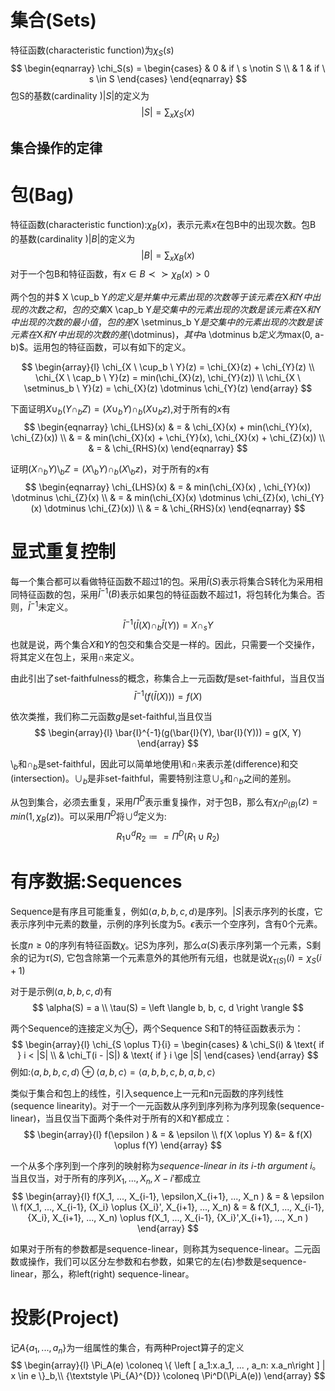 

# 集合(Sets)

特征函数(characteristic function)为$\chi_S(s)$
$$
\begin{eqnarray}
\chi_S(s) = \begin{cases}
  & 0  & if \ s \notin S \\
  & 1 & if \ s \in S
\end{cases}
\end{eqnarray}
$$
包S的基数(cardinality )$\left | S \right |$的定义为
$$
\left | S \right | = {\textstyle \sum_{x}\chi_S(x)}
$$


## 集合操作的定律



# 包(Bag)

特征函数(characteristic function):$\chi_B(x)$，表示元素$x$在包B中的出现次数。包B 的基数(cardinality )$\left | B \right |$的定义为
$$
\left | B \right | = {\textstyle \sum_{x}\chi_B(x)}
$$
对于一个包B和特征函数，有$x \in B \prec \succ \chi_B(x) > 0$



两个包的并$ X \cup_b Y$的定义是并集中元素出现的次数等于该元素在$X$和$Y$中出现的次数之和，包的交集$X \cap_b Y$是交集中的元素出现的次数是该元素在$X$和$Y$中出现的次数的最小值，包的差$X \setminus_b Y$是交集中的元素出现的次数是该元素在$X$和$Y$中出现的次数的差($\dotminus$)，其中$a \dotminus b$定义为$max(0, a-b)$。运用包的特征函数，可以有如下的定义。

$$
\begin{array}{l}
\chi_{X \ \cup_b \  Y}(z) = \chi_{X}(z) + \chi_{Y}(z) \\
\chi_{X \ \cap_b \ Y}(z) = min(\chi_{X}(z), \chi_{Y}(z)) \\
\chi_{X \ \setminus_b \  Y}(z) = \chi_{X}(z) \dotminus \chi_{Y}(z)
\end{array}
$$


下面证明$X \cup_b (Y \cap_b Z) = (X \cup_b Y) \cap_b (X \cup_b z)$,对于所有的$x$有
$$
\begin{eqnarray}
\chi_{LHS}(x) & = & \chi_{X}(x) + min(\chi_{Y}(x), \chi_{Z}(x)) \\ 
	& = & min(\chi_{X}(x) + \chi_{Y}(x), \chi_{X}(x) + \chi_{Z}(x)) \\ 
	& = & \chi_{RHS}(x)
\end{eqnarray}
$$

证明$(X \cap_b Y) \setminus_b Z = (X \setminus _b Y) \cap_b (X \setminus_b z)$，对于所有的$x$有
$$
\begin{eqnarray}
\chi_{LHS}(x) & = & min(\chi_{X}(x) , \chi_{Y}(x)) \dotminus  \chi_{Z}(x) \\ 
& = & min(\chi_{X}(x) \dotminus  \chi_{Z}(x), \chi_{Y}(x) \dotminus \chi_{Z}(x)) \\
& = & \chi_{RHS}(x)
\end{eqnarray}
$$

# 显式重复控制
每一个集合都可以看做特征函数不超过1的包。采用$\bar{I}(S)$表示将集合S转化为采用相同特征函数的包，采用$\bar{I}^{-1}(B)$表示如果包的特征函数不超过1，将包转化为集合。否则，$\bar{I}^{-1}$未定义。
$$
\bar{I}^{-1}(\bar{I}(X) \cap_b \bar{I}(Y)) = X \cap_s Y
$$
也就是说，两个集合$X$和$Y$的包交和集合交是一样的。因此，只需要一个交操作，将其定义在包上，采用$\cap$来定义。

由此引出了set-faithfulness的概念，称集合上一元函数$f$是set-faithful，当且仅当
$$
\bar{I}^{-1}(f(\bar{I}(X))) = f(X)
$$

依次类推，我们称二元函数$g$是set-faithful,当且仅当
$$
\begin{array}{l}
\bar{I}^{-1}(g(\bar{I}(Y), \bar{I}(Y))) = g(X, Y)
\end{array}
$$

$\setminus_{b}$和$\cap_{b}$是set-faithful，因此可以简单地使用$\setminus$和$\cap$来表示差(difference)和交(intersection)。$\cup_b$是非set-faithful，需要特别注意$\cup_s$和$\cap_b$之间的差别。


从包到集合，必须去重复，采用$\Pi^D$表示重复操作，对于包B，那么有$\chi_{\Pi^D(B)}(z) = min(1, \chi_B(z))$。可以采用$\Pi^D$将$\cup^d$定义为:
$$
R_1 \cup^d R_2 \coloneq = \Pi^D(R_1 \cup R_2)
$$

# 有序数据:Sequences
Sequence是有序且可能重复，例如$\left \langle a, b, b, c, d \right \rangle$是序列。$|S|$表示序列的长度，它表示序列中元素的数量，示例的序列长度为5。$\epsilon$表示一个空序列，含有0个元素。

长度$n \ge 0$的序列有特征函数$\chi$。记S为序列，那么$\alpha(S)$表示序列第一个元素，S剩余的记为$\tau(S)$, 它包含除第一个元素意外的其他所有元组，也就是说$\chi_{\tau(S)}(i) = \chi_S(i+1)$

对于是示例$\left \langle a, b, b, c, d \right \rangle$有
$$
\alpha(S) = a \\
\tau(S) = \left \langle b, b, c, d \right \rangle
$$

两个Sequence的连接定义为$\oplus$，两个Sequence S和T的特征函数表示为：
$$
\begin{array}{l}
\chi_{S \oplus T}{i} = \begin{cases}
  & \chi_S(i) & \text{ if } i < |S| \\
  & \chi_T(i - |S|) & \text{ if }  i \ge |S|
\end{cases}
\end{array}
$$
例如:$\left \langle a, b, b, c, d \right \rangle  \oplus \left \langle a, b, c \right \rangle = \left \langle  a, b, b, c, b, a, b, c\right \rangle$

类似于集合和包上的线性，引入sequence上一元和n元函数的序列线性(sequence linearity)。对于一个一元函数从序列到序列称为序列现象(sequence-linear)，当且仅当下面两个条件对于所有的X和Y都成立：
$$
\begin{array}{l}
f(\epsilon ) & = & \epsilon \\
f(X \oplus Y) &= & f(X) \oplus f(Y)
\end{array}
$$

一个从多个序列到一个序列的映射称为*sequence-linear in its i-th argument i*。当且仅当，对于所有的序列$X_1, ..., X_n, {X-i}'$都成立
$$
\begin{array}{l}
f(X_1, ..., X_{i-1}, \epsilon,X_{i+1}, ..., X_n ) & = & \epsilon \\
f(X_1, ..., X_{i-1}, {X_i} \oplus {X_i}', X_{i+1}, ..., X_n) & = & f(X_1, ..., X_{i-1}, {X_i}, X_{i+1}, ..., X_n) \oplus f(X_1, ..., X_{i-1}, {X_i}',X_{i+1}, ..., X_n )
\end{array}
$$

如果对于所有的参数都是sequence-linear，则称其为sequence-linear。二元函数或操作，我们可以区分左参数和右参数，如果它的左(右)参数是sequence-linear，那么，称left(right) sequence-linear。

# 投影(Project)

记$A\{ a_1, ..., a_n\}$为一组属性的集合，有两种Project算子的定义
$$
\begin{array}{l}
\Pi_A(e) \coloneq \{ \left [  a_1:x.a_1, ... , a_n: x.a_n\right ] | x \in e \}_b,\\
{\textstyle \Pi_{A}^{D}} \coloneq \Pi^D(\Pi_A(e))
\end{array}
$$


